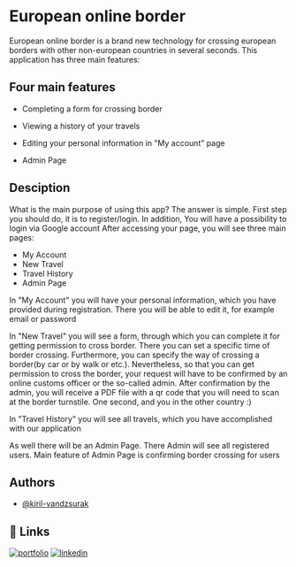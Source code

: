 # European online border

European online border is a brand new technology for crossing european borders with other non-european countries in several seconds. This application has three main features:  


## Four main features

 - Completing a form for crossing border
 
 - Viewing a history of your travels

 - Editing your personal information in "My account" page

 - Admin Page



## Desciption
What is the main purpose of using this app? The answer is simple.
First step you should do, it is to register/login. In addition, You will have a possibility to login via Google account
After accessing your page, you will see three main pages:

- My Account
- New Travel
- Travel History
- Admin Page

In "My Account" you will have your personal information, which you have provided during registration. There you will be able to edit it, for example email or password

In "New Travel" you will see a form, through which you can complete it for getting permission to cross border.
There you can set a specific time of border crossing.
Furthermore, you can specify the way of crossing a border(by car or by walk or etc.). Nevertheless, so that you can get permission to cross the border, your request will have to be confirmed by an online customs officer or the so-called admin. After confirmation by the admin, you will receive a PDF file with a qr code that you will need to scan at the border turnstile. One second, and you in the other country :)

In "Travel History" you will see all travels, which you have accomplished with our application

As well there will be an Admin Page. There Admin will see all registered users. Main feature of Admin Page is confirming border crossing for users

## Authors

- [@kiril-vandzsurak](https://github.com/kiril-vandzsurak)


## 🔗 Links
[![portfolio](https://img.shields.io/badge/my_portfolio-000?style=for-the-badge&logo=ko-fi&logoColor=white)](https://github.com/kiril-vandzsurak/portfolio_page)
[![linkedin](https://img.shields.io/badge/linkedin-0A66C2?style=for-the-badge&logo=linkedin&logoColor=white)](https://www.linkedin.com/in/kiril-vandzsurak-537725217/)
